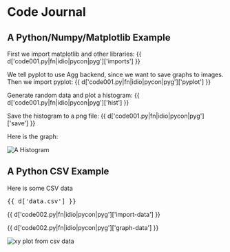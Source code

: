 # Code Journal

## A Python/Numpy/Matplotlib Example

First we import matplotlib and other libraries:
{{ d['code001.py|fn|idio|pycon|pyg']['imports'] }}

We tell pyplot to use Agg backend, since we want to save graphs to images. Then we import pyplot:
{{ d['code001.py|fn|idio|pycon|pyg']['pyplot'] }}

Generate random data and plot a histogram:
{{ d['code001.py|fn|idio|pycon|pyg']['hist'] }}

Save the histogram to a png file:
{{ d['code001.py|fn|idio|pycon|pyg']['save'] }}

Here is the graph:

![A Histogram](pyplot-hist-example.png)

## A Python CSV Example

Here is some CSV data

<pre>
{{ d['data.csv'] }}
</pre>

{{ d['code002.py|fn|idio|pycon|pyg']['import-data'] }}

{{ d['code002.py|fn|idio|pycon|pyg']['graph-data'] }}

![xy plot from csv data](pyplot-xy-example.png)
